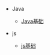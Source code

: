 

  
* Java

  * [Java基础](./document/java/guide.md)
  

* js

  * [js基础](./document/js/js.md)
  

  

